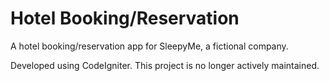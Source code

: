 # Hotel Booking/Reservation

A hotel booking/reservation app for SleepyMe, a fictional company.

Developed using CodeIgniter. This project is no longer actively maintained.
